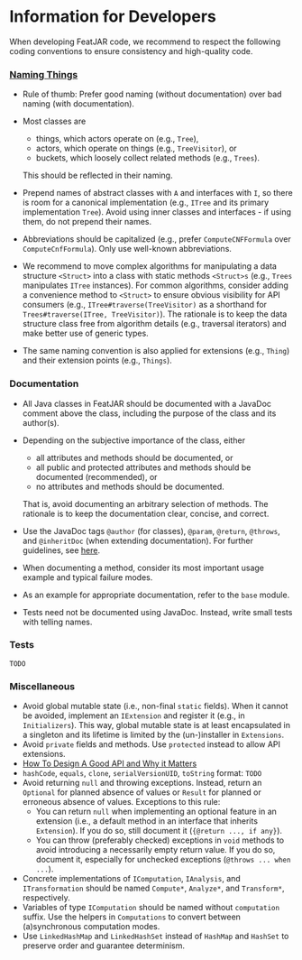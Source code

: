 # Information for Developers

When developing FeatJAR code, we recommend to respect the following coding conventions to ensure consistency and high-quality code.

### [Naming Things](https://martinfowler.com/bliki/TwoHardThings.html)

* Rule of thumb: Prefer good naming (without documentation) over bad naming (with documentation).
* Most classes are
  * things, which actors operate on (e.g., `Tree`),
  * actors, which operate on things (e.g., `TreeVisitor`), or
  * buckets, which loosely collect related methods (e.g., `Trees`).

  This should be reflected in their naming. 
* Prepend names of abstract classes with `A` and interfaces with `I`, so there is room for a canonical implementation (e.g., `ITree` and its primary implementation `Tree`).
  Avoid using inner classes and interfaces - if using them, do not prepend their names.
* Abbreviations should be capitalized (e.g., prefer `ComputeCNFFormula` over `ComputeCnfFormula`).
  Only use well-known abbreviations.
* We recommend to move complex algorithms for manipulating a data structure `<Struct>` into a class with static methods `<Struct>s` (e.g., `Trees` manipulates `ITree` instances).
  For common algorithms, consider adding a convenience method to `<Struct>` to ensure obvious visibility for API consumers (e.g., `ITree#traverse(TreeVisitor)` as a shorthand for `Trees#traverse(ITree, TreeVisitor)`).
  The rationale is to keep the data structure class free from algorithm details (e.g., traversal iterators) and make better use of generic types.
* The same naming convention is also applied for extensions (e.g., `Thing`) and their extension points (e.g., `Things`).

### Documentation

* All Java classes in FeatJAR should be documented with a JavaDoc comment above the class, including the purpose of the class and its author(s).
* Depending on the subjective importance of the class, either
  * all attributes and methods should be documented, or
  * all public and protected attributes and methods should be documented (recommended), or
  * no attributes and methods should be documented.
  
  That is, avoid documenting an arbitrary selection of methods.
  The rationale is to keep the documentation clear, concise, and correct. 
* Use the JavaDoc tags `@author` (for classes), `@param`, `@return`, `@throws`, and `@inheritDoc` (when extending documentation).
  For further guidelines, see [here](https://blog.joda.org/2012/11/javadoc-coding-standards.html).
* When documenting a method, consider its most important usage example and typical failure modes.
* As an example for appropriate documentation, refer to the `base` module.
* Tests need not be documented using JavaDoc.
  Instead, write small tests with telling names.

### Tests

`TODO`

### Miscellaneous

* Avoid global mutable state (i.e., non-final `static` fields).
  When it cannot be avoided, implement an `IExtension` and register it (e.g., in `Initializers`).
  This way, global mutable state is at least encapsulated in a singleton and its lifetime is limited by the (un-)installer in `Extensions`.
* Avoid `private` fields and methods.
  Use `protected` instead to allow API extensions. 
* [How To Design A Good API and Why it Matters](https://www.youtube.com/watch?v=aAb7hSCtvGw)
* `hashCode`, `equals`, `clone`, `serialVersionUID`, `toString` format: `TODO`
* Avoid returning `null` and throwing exceptions.
  Instead, return an `Optional` for planned absence of values or `Result` for planned or erroneous absence of values.
  Exceptions to this rule:
  * You can return `null` when implementing an optional feature in an extension (i.e., a default method in an interface that inherits `Extension`).
    If you do so, still document it (`{@return ..., if any}`).
  * You can throw (preferably checked) exceptions in `void` methods to avoid introducing a necessarily empty return value.
    If you do so, document it, especially for unchecked exceptions (`@throws ... when ...`).
* Concrete implementations of `IComputation`, `IAnalysis`, and `ITransformation` should be named `Compute*`, `Analyze*`, and `Transform*`, respectively.
* Variables of type `IComputation` should be named without `computation` suffix.
  Use the helpers in `Computations` to convert between (a)synchronous computation modes.
* Use `LinkedHashMap` and `LinkedHashSet` instead of `HashMap` and `HashSet` to preserve order and guarantee determinism.